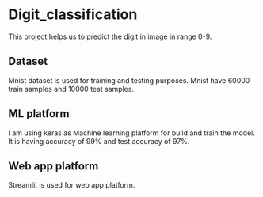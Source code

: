 # Digit_classification 
 This project helps us to predict the digit in image in range 0-9.
 
## Dataset
Mnist dataset is used for training and testing purposes. Mnist have 60000 train samples and 10000 test samples.

## ML platform
 I am using keras as Machine learning platform for build and train the model. It is having accuracy of 99% and test accuracy of 97%.
 
 ## Web app platform
 Streamlit is used for web app platform.
 


